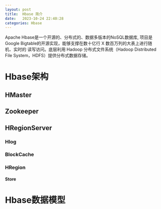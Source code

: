 ```yaml
---
layout: post 
title:  Hbase 简介
date:   2023-10-24 22:40:28 
categories: Hbase
---
```


Apache Hbase是一个开源的、分布式的、数据多版本的NoSQL数据库, 项目是Google Bigtable的开源实现，能够支撑在数十亿行 X 数百万列的大表上进行随机、实时的
读写访问。底层利用 Hadoop 分布式文件系统（Hadoop Distributed File System，HDFS）提供分布式数据存储。


# Hbase架构



## HMaster


## Zookeeper

## HRegionServer

### Hlog


### BlockCache


### HRegion

#### Store


# Hbase数据模型